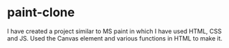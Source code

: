 # paint-clone

I have created a project similar to MS paint in which I have used HTML, CSS and JS.
Used the Canvas element and various functions in HTML to make it.
